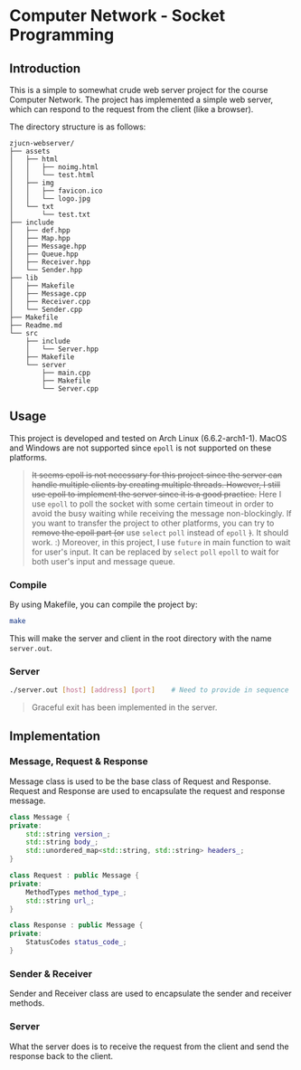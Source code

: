 # Computer Network - Socket Programming

## Introduction

This is a simple to somewhat crude web server project for the course Computer Network. The project has implemented a simple web server, which can respond to the request from the client (like a browser).

The directory structure is as follows:

``` text
zjucn-webserver/
├── assets
│   ├── html
│   │   ├── noimg.html
│   │   └── test.html
│   ├── img
│   │   ├── favicon.ico
│   │   └── logo.jpg
│   └── txt
│       └── test.txt
├── include
│   ├── def.hpp
│   ├── Map.hpp
│   ├── Message.hpp
│   ├── Queue.hpp
│   ├── Receiver.hpp
│   └── Sender.hpp
├── lib
│   ├── Makefile
│   ├── Message.cpp
│   ├── Receiver.cpp
│   └── Sender.cpp
├── Makefile
├── Readme.md
└── src
    ├── include
    │   └── Server.hpp
    ├── Makefile
    └── server
        ├── main.cpp
        ├── Makefile
        └── Server.cpp
```

## Usage

This project is developed and tested on Arch Linux (6.6.2-arch1-1). MacOS and Windows are not supported since `epoll` is not supported on these platforms.

> ~~It seems epoll is not necessary for this project since the server can handle multiple clients by creating multiple threads. However, I still use epoll to implement the server since it is a good practice.~~
> Here I use `epoll` to poll the socket with some certain timeout in order to avoid the busy waiting while receiving the message non-blockingly.
> If you want to transfer the project to other platforms, you can try to ~~remove the epoll part (or~~ use `select` `poll` instead of `epoll` ~~)~~. It should work. :)
> Moreover, in this project, I use `future` in main function to wait for user's input. It can be replaced by `select` `poll` `epoll` to wait for both user's input and message queue.

### Compile

By using Makefile, you can compile the project by:

``` bash
make
```

This will make the server and client in the root directory with the name `server.out`.

### Server

``` bash
./server.out [host] [address] [port]    # Need to provide in sequence
```

> Graceful exit has been implemented in the server.

## Implementation

### Message, Request & Response

Message class is used to be the base class of Request and Response. Request and Response are used to encapsulate the request and response message.

``` cpp
class Message {
private:
    std::string version_;
    std::string body_;
    std::unordered_map<std::string, std::string> headers_;
}

class Request : public Message {
private:
    MethodTypes method_type_;
    std::string url_;
}

class Response : public Message {
private:
    StatusCodes status_code_;
}
```

### Sender & Receiver

Sender and Receiver class are used to encapsulate the sender and receiver methods.

### Server

What the server does is to receive the request from the client and send the response back to the client.
